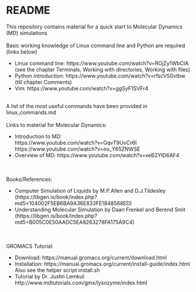 <h1>README</h1>
This repository contains material for a quick start to Molecular Dynamics (MD) simulations<br>
<br>
Basic working knowledge of Linux command line and Python are required (links below)<br>
<ul>
  <li>Linux command line: https://www.youtube.com/watch?v=ROjZy1WbCIA<br>(see the chapter Terminals, Working with directories, Working with files)</li>
  <li>Python introduction: https://www.youtube.com/watch?v=rfscVS0vtbw <br> (till chapter Comments)</li>
  <li>Vim: https://www.youtube.com/watch?v=ggSyF1SVFr4</li>
</ul>
<br>
A list of the most useful commands have been provided in linux_commands.md
<br>
<br>
Links to material for Molecular Dynamics:
<ul>
  <li>Introduction to MD:<br> https://www.youtube.com/watch?v=GqvT9UvCr6I<br>
  https://www.youtube.com/watch?v=eo_Y65ZNWSE</li>
  <li>Overview of MD: https://www.youtube.com/watch?v=veBZYlD6AF4</li>
</ul>
<br>
<br>
Books/References:
<ul>
  <li>Computer Simulation of Liquids by M.P.Allen and D.J.Tildesley<br>(https://libgen.is/book/index.php?md5=104002F5EB6BA9A36E833FE1848568ED)</li>
  <li>Understanding Molecular Simulation by Daan Frenkel and Berend Smit<br>(https://libgen.is/book/index.php?md5=B005C0E50AADC5EA8263278FA175A9C4)</li>
</ul>
<br>
<br>
GROMACS Tutorial:<br>
<ul>
  <li> Download: https://manual.gromacs.org/current/download.html</li>
  <li> Installation: https://manual.gromacs.org/current/install-guide/index.html <br>
  Also see the helper script install.sh</li>
  <li> Tutorial by Dr. Justin Lemkul: http://www.mdtutorials.com/gmx/lysozyme/index.html </li>
</ul>
